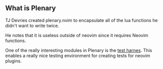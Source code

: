 ## What is Plenary

TJ Devries created plenary.nvim to encapsulate all of the lua functions he didn't want to write twice.

He notes that it is useless outside of neovim since it requires Neovim functions.

One of the really interesting modules in Plenary is the [test harnes](https://github.com/nvim-lua/plenary.nvim?tab=readme-ov-file#plenarytest_harness). This enables a really nice testing environment for creating tests for neovim plugins.

